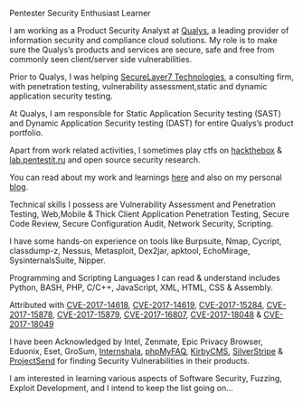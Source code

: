 Pentester Security Enthusiast Learner

I am working as a Product Security Analyst at [Qualys](http://www.qualys.com/), a leading provider of information security and compliance cloud solutions. My role is to make sure the Qualys’s products and services are secure, safe and free from commonly seen client/server side vulnerabilities.

Prior to Qualys, I was helping [SecureLayer7 Technologies](https://securelayer7.net/), a consulting firm, with penetration testing, vulnerability assessment,static and dynamic application security testing.

At Qualys, I am responsible for Static Application Security testing (SAST) and Dynamic Application Security testing (DAST) for entire Qualys’s product portfolio.

Apart from work related activities, I sometimes play ctfs on [hackthebox](https://www.hackthebox.eu/profile/477
) & [lab.pentestit.ru](https://lab.pentestit.ru/profile/security-prince) and open source security research.

You can read about my work and learnings [here](http://blog.securelayer7.net/author/ishaq/) and also on my personal [blog](https://securityprince.blogspot.in/).

Technical skills I possess are Vulnerability Assessment and Penetration Testing, Web,Mobile & Thick Client Application Penetration Testing, Secure Code Review, Secure Configuration Audit, Network Security, Scripting.

I have some hands-on experience on tools like Burpsuite, Nmap, Cycript, classdump-z, Nessus, Metasploit, Dex2jar, apktool, EchoMirage, SysinternalsSuite, Nipper.

Programming and Scripting Languages I can read & understand includes Python, BASH, PHP, C/C++, JavaScript, XML, HTML, CSS & Assembly.

Attributed with [CVE-2017-14618](http://cve.mitre.org/cgi-bin/cvename.cgi?name=CVE-2017-14618), [CVE-2017-14619](https://cve.mitre.org/cgi-bin/cvename.cgi?name=CVE-2017-14619), [CVE-2017-15284](http://cve.mitre.org/cgi-bin/cvename.cgi?name=CVE-2017-15284), [CVE-2017-15878](https://cve.mitre.org/cgi-bin/cvename.cgi?name=CVE-2017-15878), [CVE-2017-15879](https://cve.mitre.org/cgi-bin/cvename.cgi?name=CVE-2017-15879), [CVE-2017-16807](https://cve.mitre.org/cgi-bin/cvename.cgi?name=CVE-2017-16807), [CVE-2017-18048](https://cve.mitre.org/cgi-bin/cvename.cgi?name=CVE-2017-18048) & [CVE-2017-18049](https://cve.mitre.org/cgi-bin/cvename.cgi?name=CVE-2017-18049)

I have been Acknowledged by Intel, Zenmate, Epic Privacy Browser, Eduonix, Eset, GroSum, [Internshala](https://internshala.com/hall_of_fame), [phpMyFAQ](http://www.phpmyfaq.de/security/advisory-2017-10-19), [KirbyCMS](https://getkirby.com/changelog/kirby-2-5-7), [SilverStripe](https://www.silverstripe.org/download/security-releases/ss-2017-007/
) & [ProjectSend](https://www.projectsend.org/change-log-detail/r1053/) for finding Security Vulnerabilities in their products.

I am interested in learning various aspects of Software Security, Fuzzing, Exploit Development, and I intend to keep the list going on...

